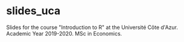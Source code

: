 # slides_uca
Slides for the course "Introduction to R" at the Université Côte d'Azur. Academic Year 2019-2020. MSc in Economics.
